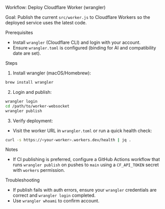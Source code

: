 Workflow: Deploy Cloudflare Worker (wrangler)

Goal: Publish the current `src/worker.js` to Cloudflare Workers so the deployed service uses the latest code.

Prerequisites
- Install `wrangler` (Cloudflare CLI) and login with your account.
- Ensure `wrangler.toml` is configured (binding for AI and compatibility date are set).

Steps
1. Install wrangler (macOS/Homebrew):

```bash
brew install wrangler
```

2. Login and publish:

```bash
wrangler login
cd /path/to/worker-websocket
wrangler publish
```

3. Verify deployment:
- Visit the worker URL in `wrangler.toml` or run a quick health check:

```bash
curl -s https://<your-worker>.workers.dev/health | jq .
```

Notes
- If CI publishing is preferred, configure a GitHub Actions workflow that runs `wrangler publish` on pushes to `main` using a `CF_API_TOKEN` secret with `workers` permission.

Troubleshooting
- If publish fails with auth errors, ensure your `wrangler` credentials are correct and `wrangler login` completed.
- Use `wrangler whoami` to confirm account.

